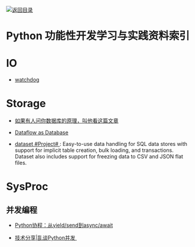 [![返回目录](https://parg.co/UGo)](https://parg.co/b4z) 

# Python 功能性开发学习与实践资料索引


# IO

- [watchdog]()



# Storage


- [如果有人问你数据库的原理，叫他看这篇文章](http://blog.jobbole.com/100349/?hmsr=toutiao.io&utm_medium=toutiao.io&utm_source=toutiao.io)

- [Dataflow as Database](https://github.com/frankmcsherry/blog/blob/master/posts/2016-07-17.md?utm_source=tuicool&utm_medium=referral)



- [dataset #Project# ](https://github.com/pudo/dataset/): Easy-to-use data handling for SQL data stores with support for implicit table creation, bulk loading, and transactions. Dataset also includes support for freezing data to CSV and JSON flat files.






# SysProc


## 并发编程


- [Python协程：从yield/send到async/await](http://blog.guoyb.com/2016/07/03/python-coroutine/?hmsr=toutiao.io&utm_medium=toutiao.io&utm_source=toutiao.io)
 
- [技术分享|乱谈Python并发 ](http://mp.weixin.qq.com/s?__biz=MzI2NzI2OTExNA==&mid=2247484013&idx=1&sn=c4403efdb47bfb7f7d420859ad55debf&chksm=ea8024f8ddf7adeecb0131a67e4415a2a49129faa8f14a363d67babaa91b04399209fed7b30a#rd)

